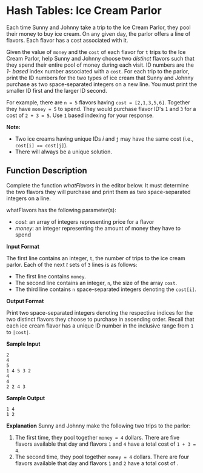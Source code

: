 # Hash Tables: Ice Cream Parlor
Each time Sunny and Johnny take a trip to the Ice Cream Parlor, they pool their money to buy ice cream. On any given day, the parlor offers a line of flavors. Each flavor has a cost associated with it.

Given the value of `money` and the `cost` of each flavor for `t` trips to the Ice Cream Parlor, help Sunny and Johnny choose two  _distinct_  flavors such that they spend their entire pool of money during each visit. ID numbers are the  _1- based_  index number associated with a `cost`. For each trip to the parlor, print the ID numbers for the two types of ice cream that Sunny and Johnny purchase as two space-separated integers on a new line. You must print the smaller ID first and the larger ID second.

For example, there are `n = 5` flavors having `cost = [2,1,3,5,6]`. Together they have `money = 5` to spend. They would purchase flavor ID's `1` and `3` for a cost of `2 + 3 = 5`. Use `1` based indexing for your response.

**Note:**
-   Two ice creams having unique IDs *i* and `j` may have the same cost (i.e., `cost[i] == cost[j]`).
-   There will always be a unique solution.

## **Function Description**

Complete the function  _whatFlavors_  in the editor below. It must determine the two flavors they will purchase and print them as two space-separated integers on a line.

whatFlavors has the following parameter(s):

-   _cost_: an array of integers representing price for a flavor
-   _money_: an integer representing the amount of money they have to spend

**Input Format**

The first line contains an integer, `t`, the number of trips to the ice cream parlor.
Each of the next *t* sets of `3` lines is as follows:
-   The first line contains `money`.
-   The second line contains an integer, `n`, the size of the array `cost`.
-   The third line contains `n` space-separated integers denoting the `cost[i]`.

**Output Format**

Print two space-separated integers denoting the respective indices for the two distinct flavors they choose to purchase in ascending order. Recall that each ice cream flavor has a unique ID number in the inclusive range from `1` to `|cost|`.

**Sample Input**
```
2
4
5
1 4 5 3 2
4
4
2 2 4 3
```
**Sample Output**
```
1 4
1 2
```
**Explanation**
Sunny and Johnny make the following two trips to the parlor:

1.  The first time, they pool together `money = 4` dollars. There are five flavors available that day and flavors `1` and `4` have a total cost of `1 + 3 = 4`.
2.  The second time, they pool together `money = 4` dollars. There are four flavors available that day and flavors `1` and `2` have a total cost of  .
<!--stackedit_data:
eyJoaXN0b3J5IjpbNDAwMzYyNzU3LC0xNTc4ODkyNDk3XX0=
-->